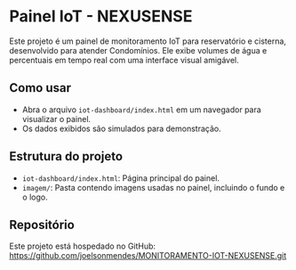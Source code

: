 # Painel IoT - NEXUSENSE

Este projeto é um painel de monitoramento IoT para reservatório e cisterna, desenvolvido para atender Condomínios. Ele exibe volumes de água e percentuais em tempo real com uma interface visual amigável.

## Como usar

- Abra o arquivo `iot-dashboard/index.html` em um navegador para visualizar o painel.
- Os dados exibidos são simulados para demonstração.

## Estrutura do projeto

- `iot-dashboard/index.html`: Página principal do painel.
- `imagem/`: Pasta contendo imagens usadas no painel, incluindo o fundo e o logo.

## Repositório

Este projeto está hospedado no GitHub: https://github.com/joelsonmendes/MONITORAMENTO-IOT-NEXUSENSE.git


